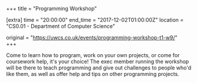 +++
title = "Programming Workshop"

[extra]
time = "20:00:00"
end_time = "2017-12-02T01:00:00Z"
location = "CS0.01 - Department of Computer Science"

original = "https://uwcs.co.uk/events/programming-workshop-t1-w9/"    
+++

Come to learn how to program, work on your own projects, or come for coursework help, it's your choice\! The exec member running the workshop will be there to teach programming and give out challenges to people who'd like them, as well as offer help and tips on other programming projects.

